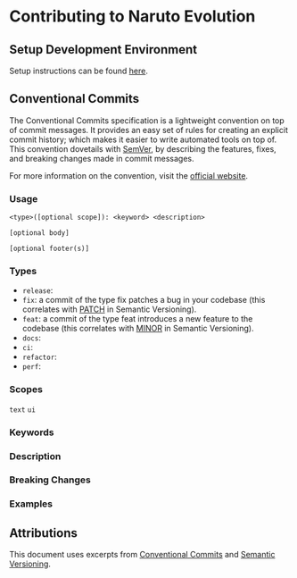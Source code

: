 # Contributing to Naruto Evolution

## Setup Development Environment

Setup instructions can be found [here](README.md#setup-development-environment).

## Conventional Commits

The Conventional Commits specification is a lightweight convention on top of commit messages. It provides an easy set of rules for creating an explicit commit history; which makes it easier to write automated tools on top of. This convention dovetails with [SemVer](http://semver.org/), by describing the features, fixes, and breaking changes made in commit messages.

For more information on the convention, visit the [official website](https://www.conventionalcommits.org/en/v1.0.0/).

### Usage

```
<type>([optional scope]): <keyword> <description>

[optional body]

[optional footer(s)]
```

### Types

* `release`: 
* `fix`: a commit of the type fix patches a bug in your codebase (this correlates with [PATCH](http://semver.org/#summary) in Semantic Versioning).
* `feat`: a commit of the type feat introduces a new feature to the codebase (this correlates with [MINOR](http://semver.org/#summary) in Semantic Versioning).
* `docs`:
* `ci`: 
* `refactor`:
* `perf`:

### Scopes

`text`
`ui`

### Keywords

### Description

### Breaking Changes

### Examples

## Attributions

This document uses excerpts from [Conventional Commits](https://www.conventionalcommits.org/en/v1.0.0/) and [Semantic Versioning](https://semver.org/spec/v2.0.0.html).